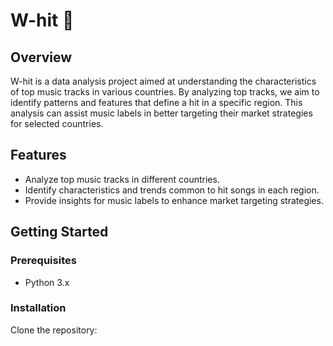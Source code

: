 # W-hit 🎵

## Overview

W-hit is a data analysis project aimed at understanding the characteristics of top music tracks in various countries. By analyzing top tracks, we aim to identify patterns and features that define a hit in a specific region. This analysis can assist music labels in better targeting their market strategies for selected countries.

## Features

- Analyze top music tracks in different countries.
- Identify characteristics and trends common to hit songs in each region.
- Provide insights for music labels to enhance market targeting strategies.

## Getting Started

### Prerequisites

- Python 3.x

### Installation

Clone the repository:


